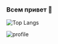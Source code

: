 ### Всем привет 👋

![Top Langs](https://github-readme-stats.vercel.app/api/top-langs/?username=Borisskin&langs_count=8&layout=compact)  
    
![profile](https://github-readme-stats.vercel.app/api?username=Borisskin&show_icons=true)  

<!--
**Borisskin/Borisskin** is a ✨ _special_ ✨ repository because its `README.md` (this file) appears on your GitHub profile.

Here are some ideas to get you started:

- 🔭 I’m currently working on ...
- 🌱 I’m currently learning ...
- 👯 I’m looking to collaborate on ...
- 🤔 I’m looking for help with ...
- 💬 Ask me about ...
- 📫 How to reach me: ...
- 😄 Pronouns: ...
- ⚡ Fun fact: ...
-->

